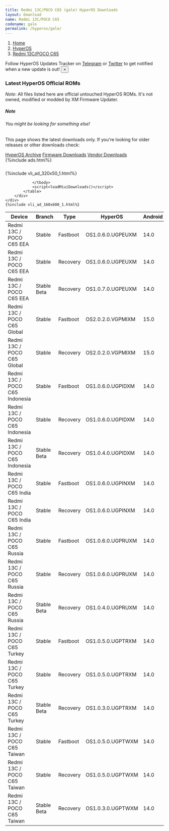 ```yaml
---
title: Redmi 13C/POCO C65 (gale) HyperOS Downloads
layout: download
name: Redmi 13C/POCO C65
codename: gale
permalink: /hyperos/gale/
---
```

<nav aria-label="breadcrumb">
    <ol class="breadcrumb">
        <li class="breadcrumb-item"><a href="/">Home</a></li>
        <li class="breadcrumb-item"><a href="/hyperos/">HyperOS</a></li>
        <li class="breadcrumb-item active" aria-current="page"><a href="/hyperos/gale/">Redmi 13C/POCO C65</a></li>
    </ol>
</nav>
<div class="alert alert-primary alert-dismissible fade show" role="alert">
    Follow HyperOS Updates Tracker on <a href="https://t.me/MIUIUpdatesTracker" class="alert-link">Telegram</a>
     or <a href="https://twitter.com/MiFwUpdater" class="alert-link">Twitter</a> to get notified when a new update is out!
    <button type="button" class="close" data-dismiss="alert" aria-label="Close">
        <span aria-hidden="true">&times;</span>
    </button>
</div>

### Latest HyperOS Official ROMs
*Note*: All files listed here are official untouched HyperOS ROMs. It's not owned, modified or modded by XM Firmware Updater.
<div class="card">
  <div class="card-body">
    <h5 class="card-title">Note</h5>
    <h6 class="card-subtitle mb-2 text-muted">You might be looking for something else!</h6>
    <p class="card-text">This page shows the latest downloads only.
     If you're looking for older releases or other downloads check:</p>
    <a href="/archive/hyperos/gale/" class="card-link">HyperOS Archive</a>
    <a href="/firmware/gale/" class="card-link">Firmware Downloads</a>
    <a href="/vendor/gale/" class="card-link">Vendor Downloads</a>
  </div>
</div>
{%include ads.html%}
<div class="row justify-content-center">
    <div class="col-10">
        <div class="table-responsive-md" style="margin-top: 25px;">
            {%include vli_ad_320x50_1.html%}
            <table id="miui" class="display dt-responsive nowrap compact table table-striped table-hover table-sm">
                <thead class="thead-dark">
                    <tr>
                        <th data-ref="device">Device</th>
                        <th data-ref="branch">Branch</th>
                        <th data-ref="type">Type</th>
                        <th data-ref="miui">HyperOS</th>
                        <th data-ref="android">Android</th>
                        <th data-ref="size">Size</th>
                        <th data-ref="size">Date</th>
                        <th data-ref="link">Link</th>
                    </tr>
                </thead>
                <tbody>
                <tr><td>Redmi 13C / POCO C65 EEA</td><td>Stable</td><td>Fastboot</td><td>OS1.0.6.0.UGPEUXM</td><td>14.0</td><td>7.0 GB</td><td>2024-10-09</td><td><a href="/hyperos/gale/stable/OS1.0.6.0.UGPEUXM/">Download</a></td></tr>
<tr><td>Redmi 13C / POCO C65 EEA</td><td>Stable</td><td>Recovery</td><td>OS1.0.6.0.UGPEUXM</td><td>14.0</td><td>4.4 GB</td><td>2024-10-16</td><td><a href="/hyperos/gale/stable/OS1.0.6.0.UGPEUXM/">Download</a></td></tr>
<tr><td>Redmi 13C / POCO C65 EEA</td><td>Stable Beta</td><td>Recovery</td><td>OS1.0.7.0.UGPEUXM</td><td>14.0</td><td>4.4 GB</td><td>2024-12-12</td><td><a href="/hyperos/gale/stable beta/OS1.0.7.0.UGPEUXM/">Download</a></td></tr>
<tr><td>Redmi 13C / POCO C65 Global</td><td>Stable</td><td>Fastboot</td><td>OS2.0.2.0.VGPMIXM</td><td>15.0</td><td>7.3 GB</td><td>2024-12-04</td><td><a href="/hyperos/gale/stable/OS2.0.2.0.VGPMIXM/">Download</a></td></tr>
<tr><td>Redmi 13C / POCO C65 Global</td><td>Stable</td><td>Recovery</td><td>OS2.0.2.0.VGPMIXM</td><td>15.0</td><td>4.5 GB</td><td>2024-12-07</td><td><a href="/hyperos/gale/stable/OS2.0.2.0.VGPMIXM/">Download</a></td></tr>
<tr><td>Redmi 13C / POCO C65 Indonesia</td><td>Stable</td><td>Fastboot</td><td>OS1.0.6.0.UGPIDXM</td><td>14.0</td><td>6.6 GB</td><td>2024-10-17</td><td><a href="/hyperos/gale/stable/OS1.0.6.0.UGPIDXM/">Download</a></td></tr>
<tr><td>Redmi 13C / POCO C65 Indonesia</td><td>Stable</td><td>Recovery</td><td>OS1.0.6.0.UGPIDXM</td><td>14.0</td><td>4.3 GB</td><td>2024-12-13</td><td><a href="/hyperos/gale/stable/OS1.0.6.0.UGPIDXM/">Download</a></td></tr>
<tr><td>Redmi 13C / POCO C65 Indonesia</td><td>Stable Beta</td><td>Recovery</td><td>OS1.0.4.0.UGPIDXM</td><td>14.0</td><td>4.3 GB</td><td>None</td><td><a href="/hyperos/gale/stable beta/OS1.0.4.0.UGPIDXM/">Download</a></td></tr>
<tr><td>Redmi 13C / POCO C65 India</td><td>Stable</td><td>Fastboot</td><td>OS1.0.6.0.UGPINXM</td><td>14.0</td><td>5.6 GB</td><td>2024-10-23</td><td><a href="/hyperos/gale/stable/OS1.0.6.0.UGPINXM/">Download</a></td></tr>
<tr><td>Redmi 13C / POCO C65 India</td><td>Stable</td><td>Recovery</td><td>OS1.0.6.0.UGPINXM</td><td>14.0</td><td>4.1 GB</td><td>2024-11-13</td><td><a href="/hyperos/gale/stable/OS1.0.6.0.UGPINXM/">Download</a></td></tr>
<tr><td>Redmi 13C / POCO C65 Russia</td><td>Stable</td><td>Fastboot</td><td>OS1.0.6.0.UGPRUXM</td><td>14.0</td><td>6.9 GB</td><td>2024-10-23</td><td><a href="/hyperos/gale/stable/OS1.0.6.0.UGPRUXM/">Download</a></td></tr>
<tr><td>Redmi 13C / POCO C65 Russia</td><td>Stable</td><td>Recovery</td><td>OS1.0.6.0.UGPRUXM</td><td>14.0</td><td>4.2 GB</td><td>2024-11-18</td><td><a href="/hyperos/gale/stable/OS1.0.6.0.UGPRUXM/">Download</a></td></tr>
<tr><td>Redmi 13C / POCO C65 Russia</td><td>Stable Beta</td><td>Recovery</td><td>OS1.0.4.0.UGPRUXM</td><td>14.0</td><td>4.2 GB</td><td>2024-07-11</td><td><a href="/hyperos/gale/stable beta/OS1.0.4.0.UGPRUXM/">Download</a></td></tr>
<tr><td>Redmi 13C / POCO C65 Turkey</td><td>Stable</td><td>Fastboot</td><td>OS1.0.5.0.UGPTRXM</td><td>14.0</td><td>6.1 GB</td><td>2024-10-17</td><td><a href="/hyperos/gale/stable/OS1.0.5.0.UGPTRXM/">Download</a></td></tr>
<tr><td>Redmi 13C / POCO C65 Turkey</td><td>Stable</td><td>Recovery</td><td>OS1.0.5.0.UGPTRXM</td><td>14.0</td><td>4.2 GB</td><td>2024-10-30</td><td><a href="/hyperos/gale/stable/OS1.0.5.0.UGPTRXM/">Download</a></td></tr>
<tr><td>Redmi 13C / POCO C65 Turkey</td><td>Stable Beta</td><td>Recovery</td><td>OS1.0.3.0.UGPTRXM</td><td>14.0</td><td>4.2 GB</td><td>None</td><td><a href="/hyperos/gale/stable beta/OS1.0.3.0.UGPTRXM/">Download</a></td></tr>
<tr><td>Redmi 13C / POCO C65 Taiwan</td><td>Stable</td><td>Fastboot</td><td>OS1.0.5.0.UGPTWXM</td><td>14.0</td><td>5.9 GB</td><td>2024-10-17</td><td><a href="/hyperos/gale/stable/OS1.0.5.0.UGPTWXM/">Download</a></td></tr>
<tr><td>Redmi 13C / POCO C65 Taiwan</td><td>Stable</td><td>Recovery</td><td>OS1.0.5.0.UGPTWXM</td><td>14.0</td><td>4.2 GB</td><td>2024-10-28</td><td><a href="/hyperos/gale/stable/OS1.0.5.0.UGPTWXM/">Download</a></td></tr>
<tr><td>Redmi 13C / POCO C65 Taiwan</td><td>Stable Beta</td><td>Recovery</td><td>OS1.0.3.0.UGPTWXM</td><td>14.0</td><td>4.2 GB</td><td>2024-07-16</td><td><a href="/hyperos/gale/stable beta/OS1.0.3.0.UGPTWXM/">Download</a></td></tr>

                </tbody>
                <script>loadMiuiDownloads()</script>
            </table>
        </div>
    </div>
    {%include vli_ad_160x600_1.html%}
</div>
